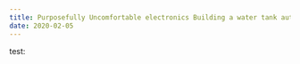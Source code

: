 ```yaml
---
title: Purposefully Uncomfortable electronics Building a water tank auto refill system
date: 2020-02-05
---
```


test:
